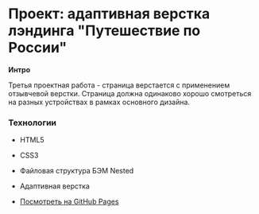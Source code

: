 # Проект: адаптивная верстка лэндинга "Путешествие по России"

**Интро**

Третья проектная работа - страница верстается с применением отзывчевой верстки.
Страница должна одинаково хорошо смотреться на разных устройствах в рамках основного дизайна.

### Технологии
* HTML5
* CSS3
* Файловая структура БЭМ Nested
* Адаптивная верстка

* [Посмотреть на GitHub Pages](https://makssyrnev.github.io/russian-travel/)

